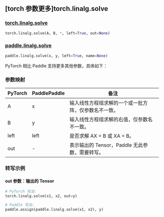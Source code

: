 ## [torch 参数更多]torch.linalg.solve

### [torch.linalg.solve](https://pytorch.org/docs/stable/generated/torch.linalg.solve.html#torch.linalg.solve)

```python
torch.linalg.solve(A, B, *, left=True, out=None)
```

### [paddle.linalg.solve](https://www.paddlepaddle.org.cn/documentation/docs/zh/develop/api/paddle/linalg/solve_cn.html)

```python
paddle.linalg.solve(x, y, left=True, name=None)
```

PyTorch 相比 Paddle 支持更多其他参数，具体如下：

### 参数映射

| PyTorch | PaddlePaddle | 备注                                                         |
| ------- | ------------ | ------------------------------------------------------------ |
| A       | x            | 输入线性方程组求解的一个或一批方阵，仅参数名不一致。 |
| B       | y            | 输入线性方程组求解的右值，仅参数名不一致。           |
| left    | left         | 是否求解 AX = B 或 XA = B。                        |
| out     | -            | 表示输出的 Tensor，Paddle 无此参数，需要转写。           |

### 转写示例

#### out 参数：输出的 Tensor

```python
# PyTorch 写法:
torch.linalg.solve(x1, x2, out=y)

# Paddle 写法:
paddle.assign(paddle.linalg.solve(x1, x2), y)
```

